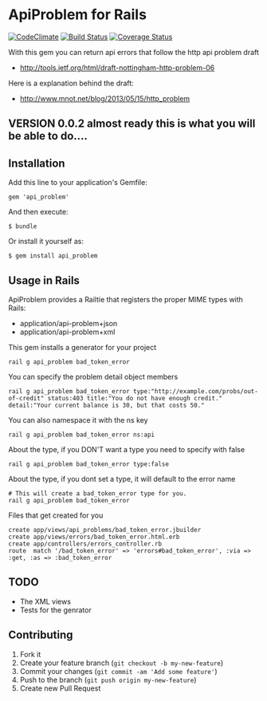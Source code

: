 # ApiProblem for Rails
[![CodeClimate](https://codeclimate.com/github/guillec/http_problem.png)](https://codeclimate.com/github/guillec/api_problem)
[![Build Status](https://travis-ci.org/guillec/api-problem.png)](https://travis-ci.org/guillec/api_problem)
[![Coverage
Status](https://coveralls.io/repos/guillec/api-problem/badge.png)](https://coveralls.io/r/guillec/api_problem)

With this gem you can return api errors that follow the http api problem draft 
- http://tools.ietf.org/html/draft-nottingham-http-problem-06

Here is a explanation behind the draft:
- http://www.mnot.net/blog/2013/05/15/http_problem

## VERSION 0.0.2 almost ready this is what you will be able to do....

## Installation

Add this line to your application's Gemfile:

    gem 'api_problem'

And then execute:

    $ bundle

Or install it yourself as:

    $ gem install api_problem

## Usage in Rails
ApiProblem provides a Railtie that registers the proper MIME types with Rails:
- application/api-problem+json
- application/api-problem+xml

This gem installs a generator for your project
    
    rail g api_problem bad_token_error
    
You can specify the problem detail object members

    rail g api_problem bad_token_error type:"http://example.com/probs/out-of-credit" status:403 title:"You do not have enough credit." detail:"Your current balance is 30, but that costs 50."
    
You can also namespace it with the ns key

    rail g api_problem bad_token_error ns:api
    
About the type, if you DON'T want a type you need to specify with false

    rail g api_problem bad_token_error type:false

About the type, if you dont set a type, it will default to the error name
    
    # This will create a bad_token_error type for you.
    rail g api_problem bad_token_error
    
Files that get created for you

    create app/views/api_problems/bad_token_error.jbuilder
    create app/views/errors/bad_token_error.html.erb
    create app/controllers/errors_controller.rb
    route  match '/bad_token_error' => 'errors#bad_token_error', :via => :get, :as => :bad_token_error
    
## TODO
- The XML views
- Tests for the genrator

## Contributing

1. Fork it
2. Create your feature branch (`git checkout -b my-new-feature`)
3. Commit your changes (`git commit -am 'Add some feature'`)
4. Push to the branch (`git push origin my-new-feature`)
5. Create new Pull Request
